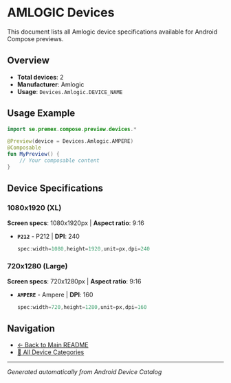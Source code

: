 # AMLOGIC Devices

This document lists all Amlogic device specifications available for Android Compose previews.

## Overview

- **Total devices**: 2
- **Manufacturer**: Amlogic
- **Usage**: `Devices.Amlogic.DEVICE_NAME`

## Usage Example

```kotlin
import se.premex.compose.preview.devices.*

@Preview(device = Devices.Amlogic.AMPERE)
@Composable
fun MyPreview() {
    // Your composable content
}
```

## Device Specifications

### 1080x1920 (XL)

**Screen specs**: 1080x1920px | **Aspect ratio**: 9:16

- **`P212`** - P212 | **DPI**: 240
  ```kotlin
  spec:width=1080,height=1920,unit=px,dpi=240
  ```

### 720x1280 (Large)

**Screen specs**: 720x1280px | **Aspect ratio**: 9:16

- **`AMPERE`** - Ampere | **DPI**: 160
  ```kotlin
  spec:width=720,height=1280,unit=px,dpi=160
  ```

## Navigation

- [← Back to Main README](../../README.md)
- [📱 All Device Categories](../README.md)

---
*Generated automatically from Android Device Catalog*

